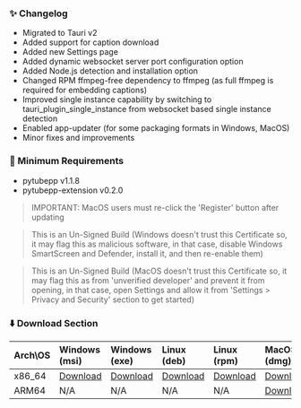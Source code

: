 ### ✨ Changelog

- Migrated to Tauri v2
- Added support for caption download
- Added new Settings page
- Added dynamic websocket server port configuration option
- Added Node.js detection and installation option
- Changed RPM ffmpeg-free dependency to ffmpeg (as full ffmpeg is required for embedding captions)
- Improved single instance capability by switching to tauri_plugin_single_instance from websocket based single instance detection
- Enabled app-updater (for some packaging formats in Windows, MacOS)
- Minor fixes and improvements

### 📎 Minimum Requirements

- pytubepp v1.1.8
- pytubepp-extension v0.2.0

> IMPORTANT: MacOS users must re-click the 'Register' button after updating

> This is an Un-Signed Build (Windows doesn't trust this Certificate so, it may flag this as malicious software, in that case, disable Windows SmartScreen and Defender, install it, and then re-enable them)

> This is an Un-Signed Build (MacOS doesn't trust this Certificate so, it may flag this as from 'unverified developer' and prevent it from opening, in that case, open Settings and allow it from 'Settings > Privacy and Security' section to get started)

### ⬇️ Download Section

| Arch\OS | Windows (msi) | Windows (exe) | Linux (deb) | Linux (rpm) | MacOS (dmg) | MacOS (app) |
| :---- | :---- | :---- | :---- | :---- | :---- | :---- |
| x86_64 | [Download](https://github.com/neosubhamoy/pytubepp-helper/releases/download/v0.7.0-beta/pytubepp-helper_0.7.0_x64_en-US.msi) | [Download](https://github.com/neosubhamoy/pytubepp-helper/releases/download/v0.7.0-beta/pytubepp-helper_0.7.0_x64-setup.exe) | [Download](https://github.com/neosubhamoy/pytubepp-helper/releases/download/v0.7.0-beta/pytubepp-helper_0.7.0_amd64.deb) | [Download](https://github.com/neosubhamoy/pytubepp-helper/releases/download/v0.7.0-beta/pytubepp-helper-0.7.0-1.x86_64.rpm) | [Download](https://github.com/neosubhamoy/pytubepp-helper/releases/download/v0.7.0-beta/pytubepp-helper_0.7.0_x64.dmg) | [Download](https://github.com/neosubhamoy/pytubepp-helper/releases/download/v0.7.0-beta/pytubepp-helper_x64.app.tar.gz) |
| ARM64 | N/A | N/A | N/A | N/A | [Download](https://github.com/neosubhamoy/pytubepp-helper/releases/download/v0.7.0-beta/pytubepp-helper_0.7.0_aarch64.dmg) | [Download](https://github.com/neosubhamoy/pytubepp-helper/releases/download/v0.7.0-beta/pytubepp-helper_aarch64.app.tar.gz) |